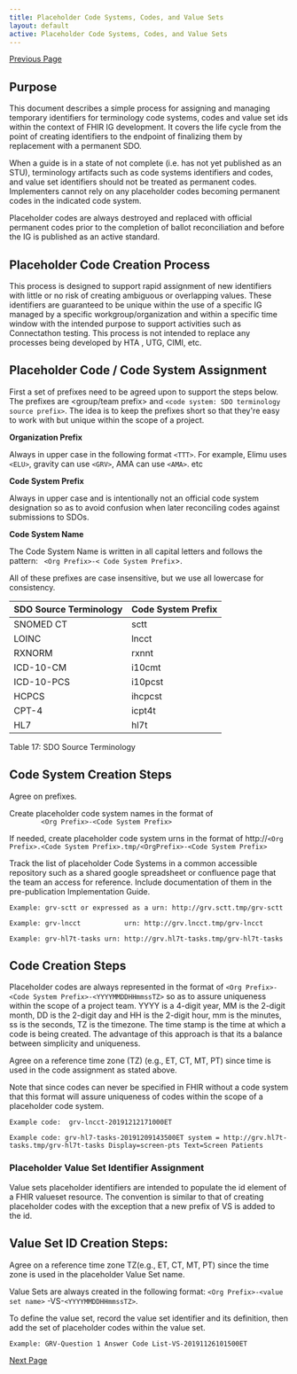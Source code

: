 ```yaml
---
title: Placeholder Code Systems, Codes, and Value Sets
layout: default
active: Placeholder Code Systems, Codes, and Value Sets
---
```


[Previous Page](FHIR_Artifact_Naming_Conventions.html)

## Purpose
This document describes a simple process for assigning and managing temporary identifiers for terminology code systems, codes and value set ids within the context of FHIR IG development. It covers the life cycle from the point of creating identifiers to the endpoint of finalizing them by replacement with a permanent SDO.

When a guide is in a state of not complete (i.e. has not yet published as an STU), terminology artifacts such as code systems identifiers and codes, and value set identifiers should not be treated as permanent codes. Implementers cannot rely on any placeholder codes becoming permanent codes in the indicated code system. 

Placeholder codes are always destroyed and replaced with official permanent codes prior to the completion of ballot reconciliation and before the IG is published as an active standard.
 
## Placeholder Code Creation Process
This process is designed to support rapid assignment of new identifiers with little or no risk of creating ambiguous or overlapping values. These identifiers are guaranteed to be unique within the use of a specific IG managed by a specific workgroup/organization and within a specific time window with the intended purpose to support activities such as Connectathon testing.  This process is not intended to replace any processes being developed by HTA , UTG, CIMI, etc.

## Placeholder Code / Code System Assignment

First a set of prefixes need to be agreed upon to support the steps below. The prefixes are <group/team prefix> and `<code system: SDO terminology source prefix>`.   The idea is to keep the prefixes short so that they're easy to work with but unique within the scope of a project.
	
**Organization Prefix**

Always in upper case in the following format `<TTT>`. For example, Elimu uses `<ELU>`, gravity can use `<GRV>`, AMA can use `<AMA>`. etc
	
**Code System Prefix** 

Always in upper case and is intentionally not an official code system designation so as to avoid confusion when later reconciling codes against submissions to SDOs. 
	
**Code System Name**

The Code System Name is written in all capital letters and follows the pattern: ` <Org Prefix>-< Code System Prefix`>.
	
All of these prefixes are case insensitive, but we use all lowercase for consistency.

| SDO Source Terminology | Code System Prefix |
|------------------------|--------------------|
| SNOMED CT              | sctt               |
| LOINC                  | lncct              |
| RXNORM                 | rxnnt              |
| ICD-10-CM              | i10cmt             |
| ICD-10-PCS             | i10pcst            |
| HCPCS                  | ihcpcst            |
| CPT-4                  | icpt4t             |
| HL7                    | hl7t               |

Table 17: SDO Source Terminology

## Code System Creation Steps
Agree on prefixes. 

Create placeholder code system names in the format of  
				`		 <Org Prefix>-<Code System Prefix>`
	
If needed, create placeholder code system urns in the format of http://`<Org Prefix>.<Code System Prefix>.tmp/<OrgPrefix>-<Code System Prefix>`
	
Track the list of placeholder Code Systems in a common accessible repository such as a shared google spreadsheet or confluence page that the team an access for reference. Include documentation of them in the pre-publication Implementation Guide.

	Example: grv-sctt or expressed as a urn: http://grv.sctt.tmp/grv-sctt

	Example: grv-lncct           urn: http://grv.lncct.tmp/grv-lncct

	Example: grv-hl7t-tasks	urn: http://grv.hl7t-tasks.tmp/grv-hl7t-tasks


## Code Creation Steps
Placeholder codes are always represented in the format of `<Org Prefix>-<Code System Prefix>-<YYYYMMDDHHmmssTZ>`  so as to assure uniqueness within the scope of a project team. YYYY is a 4-digit year, MM is the 2-digit month, DD is the 2-digit day and HH is the 2-digit hour, mm is the minutes, ss is the seconds, TZ is the timezone. The time stamp is the time at which a code is being created. The advantage of this approach is that its a balance between simplicity and uniqueness. 

Agree on a reference time zone (TZ) (e.g., ET, CT, MT, PT) since time is used in the code assignment as stated above.

Note that since codes can never be specified in FHIR without a code system that this format will assure uniqueness of codes within the scope of a placeholder code system. 

	Example code:  grv-lncct-20191212171000ET

	Example code: grv-hl7-tasks-20191209143500ET system = http://grv.hl7t-tasks.tmp/grv-hl7t-tasks Display=screen-pts Text=Screen Patients



### Placeholder Value Set Identifier Assignment
Value sets placeholder identifiers are intended to populate the id element of a FHIR valueset resource.  The convention is similar to that of creating placeholder codes with the exception that a new prefix of VS is added to the id. 

## Value Set ID Creation Steps:
Agree on a reference time zone TZ(e.g., ET, CT, MT, PT) since the time zone is used in the placeholder Value Set name.

Value Sets are always created in the following format: `<Org Prefix>-<value set name>` -VS-`<YYYYMMDDHHmmssTZ>`.

To define the value set, record the value set identifier and its definition, then add the set of placeholder codes within the value set. 

	Example: GRV-Question 1 Answer Code List-VS-20191126101500ET


[Next Page](Local_Identifier_Systems.html)